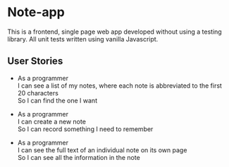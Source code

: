 # Note-app
This is a frontend, single page web app developed without using a testing library. All unit tests written using vanilla Javascript.

## User Stories

- As a programmer</br>
I can see a list of my notes, where each note is abbreviated to the first 20 characters</br>
So I can find the one I want</br>

- As a programmer</br>
I can create a new note</br>
So I can record something I need to remember</br>

- As a programmer</br>
I can see the full text of an individual note on its own page</br>
So I can see all the information in the note</br>
